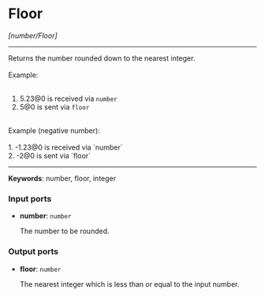 # Floor

_[number/Floor]_

---

Returns the number rounded down to the nearest integer.<br>
<br>
Example:<br>
<br>
1. 5.23@0 is received via `number`<br>
2. 5@0 is sent via `floor`<br>
<br>
Example (negative number):<br>
<br>
1. -1.23@0 is received via `number`<br>
2. -2@0 is sent via `floor`<br>

---

__Keywords__: number, floor, integer

### Input ports

* __number__: ` number `


    The number to be rounded.<br>

### Output ports

* __floor__: ` number `


    The nearest integer which is less than or equal to the input number.<br>

